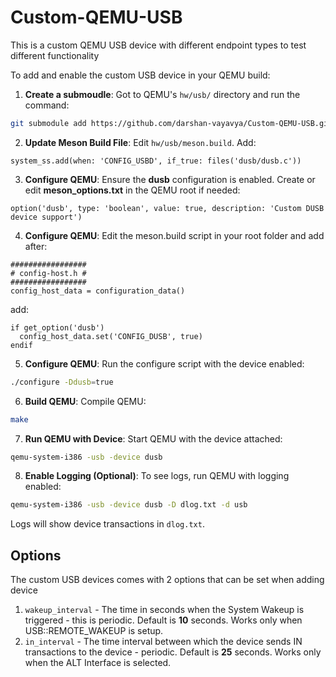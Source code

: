# Custom-QEMU-USB

This is a custom QEMU USB device with different endpoint types to test different functionality

To add and enable the custom USB device in your QEMU build:

1. **Create a submoudle**: Got to QEMU's `hw/usb/` directory and run the command:

```bash
git submodule add https://github.com/darshan-vayavya/Custom-QEMU-USB.git dusb
```

2. **Update Meson Build File**: Edit `hw/usb/meson.build`. Add:

```meson
system_ss.add(when: 'CONFIG_USBD', if_true: files('dusb/dusb.c'))
```

3. **Configure QEMU**: Ensure the **dusb** configuration is enabled. Create or edit **meson_options.txt** in the QEMU root if needed:

```meson
option('dusb', type: 'boolean', value: true, description: 'Custom DUSB device support')
```

4. **Configure QEMU**: Edit the meson.build script in your root folder and add after:

```meson
#################
# config-host.h #
#################
config_host_data = configuration_data()
```

add:

```meson
if get_option('dusb')
  config_host_data.set('CONFIG_DUSB', true)
endif
```

5. **Configure QEMU**: Run the configure script with the device enabled:

```bash
./configure -Ddusb=true
```

6. **Build QEMU**: Compile QEMU:

```bash
make
```

7. **Run QEMU with Device**: Start QEMU with the device attached:

```bash
qemu-system-i386 -usb -device dusb
```

8. **Enable Logging (Optional)**: To see logs, run QEMU with logging enabled:

```bash
qemu-system-i386 -usb -device dusb -D dlog.txt -d usb
```

Logs will show device transactions in `dlog.txt`.

## Options

The custom USB devices comes with 2 options that can be set when adding device

1. `wakeup_interval` - The time in seconds when the System Wakeup is triggered - this is periodic. Default is **10** seconds. Works only when USB::REMOTE_WAKEUP is setup.
2. `in_interval` - The time interval between which the device sends IN transactions to the device - periodic. Default is **25** seconds. Works only when the ALT Interface is selected.
